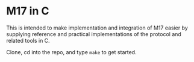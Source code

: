 # M17 in C

This is intended to make implementation and integration of M17 easier
by supplying reference and practical implementations of the protocol
and related tools in C.

Clone, cd into the repo, and type `make` to get started.
